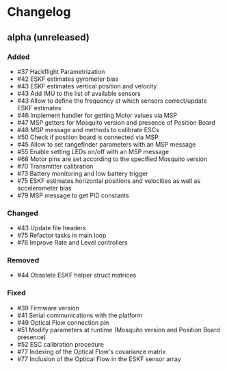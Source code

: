 # Changelog

## alpha (unreleased)

### Added

* #37 Hackflight Parametrization
* #42 ESKF estimates gyrometer bias
* #43 ESKF estimates vertical position and velocity
* #43 Add IMU to the list of available sensors 
* #43 Allow to define the frequency at which sensors correct/update ESKF estimates
* #46 Implement handler for getting Motor values via MSP
* #47 MSP getters for Mosquito version and presence of Position Board
* #48 MSP message and methods to calibrate ESCs
* #50 Check if position board is connected via MSP
* #45 Allow to set rangefinder parameters with an MSP message
* #55 Enable setting LEDs on/off with an MSP message
* #68 Motor pins are set according to the specified Mosquito version
* #70 Transmitter calibration
* #73 Battery monitoring and low battery trigger
* #75 ESKF estimates horizontal positions and velocities as well as accelerometer bias
* #79 MSP message to get PID constants

### Changed

* #43 Update file headers
* #75 Refactor tasks in main loop
* #76 Improve Rate and Level controllers 

### Removed

* #44 Obsolete ESKF helper struct matrices

### Fixed

* #39 Firmware version
* #41 Serial communications with the platform
* #49 Optical Flow connection pin
* #51 Modify parameters at runtime (Mosquito version and Position Board presence)
* #52 ESC calibration procedure
* #77 Indexing of the Optical Flow's covariance matrix
* #77 Inclusion of the Optical Flow in the ESKF sensor array
